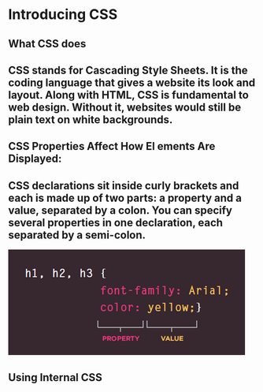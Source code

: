 # Introducing CSS
## What CSS does
## CSS stands for Cascading Style Sheets. It is the coding language that gives a website its look and layout. Along with HTML, CSS is fundamental to web design. Without it, websites would still be plain text on white backgrounds.



## CSS Properties Affect How El ements Are Displayed:
## CSS declarations sit inside curly brackets and each is made up of two parts: a property and a value, separated by a colon. You can specify several properties in one declaration, each separated by a semi-colon.

![imag](css1.PNG)


## Using Internal CSS
## <style>You can also include CSS rules within an HTML page by placingthem inside a <style> element,which usually sits inside the <head> element of the page.The <style> element should use the type attribute to indicate that the styles are specified in CSS. The value should be text/css.

![imag2](css2.PNG)


## Color

## How to specify colors

## The color property allows you to specify the color of text inside an element. You can specify any color in CSS in one of three ways: 
### rgb values 
### These express colors in terms of how much red, green and blue are used to make it up. For example: rgb(100,100,90)
### hex codes These are six-digit codes that represent the amount of red, green and blue in a color, preceded by a pound or hash # sign. For example: #ee3e80 
### color names There are 147 predefined color names that are recognized by browsers. For example: DarkCyan

![imag3](css3.PNG)

## background-color
## CSS treats each HTML element as if it appears in a box, and the background-color property sets the color of the background for that box. You can specify your choice of background color in the samethree ways you can specify
1. foreground colors: RGB values
2. hex codes
3. color names

![imag4](css4.PNG)
